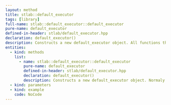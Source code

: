```yaml
---
layout: method
title: stlab::default_executor
tags: [library]
full-name: stlab::default_executor::default_executor
pure-name: default_executor
defined-in-header: stlab/default_executor.hpp 
declaration: default_executor()
description: Constructs a new default_executor object. All functions that are passed to an instance of this class are executed on the system's thread pool.
entities:
  - kind: methods
    list:
      - name: stlab::default_executor::default_executor
        pure-name: default_executor
        defined-in-header: stlab/default_executor.hpp 
        declaration: default_executor()
        description: Constructs a new default_executor object. Normaly all instances of this class refer to the same systems thread pool. In case that the operting system does not provide a thread pool, these instances refer to the same custom thread pool.
  - kind: parameters
  - kind: example
    code: NoCode
---
```

